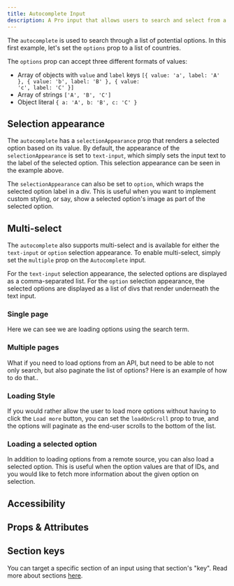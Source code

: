```yaml
---
title: Autocomplete Input
description: A Pro input that allows users to search and select from a customizable options list. Supports single and multi-value selections.
---
```


<InputPageHero title="Autocomplete"></InputPageHero>

<ProInstallSnippet></ProInstallSnippet>

The `autocomplete` is used to search through a list of potential options. In this first example, let's set the `options` prop to a list of countries.

<example
name="Dropdown"
:min-height="550"
file="/_content/examples/autocomplete-pro/autocomplete-base.vue"></example>

<callout type="tip" label="Options">
The <code>options</code> prop can accept three different formats of values:

- Array of objects with `value` and `label` keys <code>[{ value: 'a', label: 'A' }, { value: 'b', label: 'B' }, { value: 'c', label: 'C' }]</code>
- Array of strings <code>['A', 'B', 'C']</code>
- Object literal <code>{ a: 'A', b: 'B', c: 'C' }</code>
</callout>

## Selection appearance

The `autocomplete` has a `selectionAppearance` prop that renders a selected option based on its value. By default, the appearance of the `selectionAppearance` is set to `text-input`, which simply sets the input text to the label of the selected option. This selection appearance can be seen in the example above.

The `selectionAppearance` can also be set to `option`, which wraps the selected option label in a div. This is useful when you want to implement custom styling, or say, show a selected option's image as part of the selected option.

<!-- Base Example (using option appearance to show selected option avatar or something.) -->

## Multi-select

The `autocomplete` also supports multi-select and is available for either the `text-input` or `option` selection appearance. To enable multi-select, simply set the `multiple` prop on the `Autocomplete` input.

For the `text-input` selection appearance, the selected options are displayed as a comma-separated list. For the `option` selection appearance, the selected options are displayed as a list of divs that render underneath the text input.

### Single page

Here we can see we are loading options using the search term.

### Multiple pages

What if you need to load options from an API, but need to be able to not only search, but also paginate the list of options? Here is an example of how to do that..

<!-- Example of loading options via API with pagination. -->
<!-- Example of loading options via API with cursor. -->
<!-- Example of loading options via API with offset. -->

### Loading Style

If you would rather allow the user to load more options without having to click the `Load more` button, you can set the `loadOnScroll` prop to true, and the options will paginate as the end-user scrolls to the bottom of the list.

### Loading a selected option

In addition to loading options from a remote source, you can also load a selected option. This is useful when the option values are that of IDs, and you would like to fetch more information about the given option on selection.

<!-- Example of loading option via API. -->

## Accessibility

## Props & Attributes

<!-- <reference-table input="autocomplete">
</reference-table> -->

## Section keys

You can target a specific section of an input using that section's "key". Read more about sections [here](/essentials/inputs#sections).

<div>
  <formkit-input-diagram />
</div>

<reference-table type="sectionKeys" primary="section-key" :without="[]">
</reference-table>
